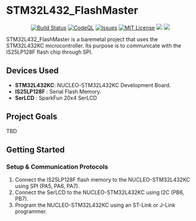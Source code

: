 # STM32L432_FlashMaster

<p align="center">
    <a href="https://github.com/imahjoub/STM32F446_FlashMaster/actions">
        <img src="https://github.com/imahjoub/STM32F446_FlashMaster/actions/workflows/STM32F446_FlashMaster.yml/badge.svg" alt="Build Status"></a>    
    <a href="https://github.com/imahjoub/STM32F446_FlashMaster/actions/workflows/STM32F446_FlashMaster_CodeQl.yml">
        <img src="https://github.com/imahjoub/STM32F446_FlashMaster/actions/workflows/STM32F446_FlashMaster_CodeQl.yml/badge.svg" alt="CodeQL"></a>
    <a href="https://github.com/imahjoub/STM32F446_FlashMaster/issues">
        <img src="https://custom-icon-badges.herokuapp.com/github/issues-raw/imahjoub/STM32F446_FlashMaster?logo=github" alt="Issues" /></a>
    <a href="https://github.com/imahjoub/STM32F446_FlashMaster/blob/main/LICENSE">
        <img src="https://img.shields.io/badge/License-MIT-yellow.svg" alt="MIT License"></a>
    <a href="https://github.com/imahjoub/STM32F446_FlashMaster" alt="GitHub code size in bytes">
        <img src="https://img.shields.io/github/languages/code-size/imahjoub/STM32F446_FlashMaster" /></a>
    <a href="https://github.com/imahjoub/STM32F446_FlashMaster" alt="Activity">
        <img src="https://img.shields.io/github/commit-activity/y/imahjoub/STM32F446_FlashMaster" /></a>
</p>

STM32L432_FlashMaster is a baremetal project that uses the STM32L432KC microcontroller. Its purpose is to communicate with the IS25LP128F flash chip through SPI.

## Devices Used

- **STM32L432KC**: NUCLEO-STM32L432KC Development Board.
- **IS25LP128F** : Serial Flash Memory.
- **SerLCD**     : SparkFun 20x4 SerLCD

## Project Goals
TBD

## Getting Started

### Setup & Communication Protocols

1. Connect the IS25LP128F flash memory to the NUCLEO-STM32L432KC using SPI (PA5, PA6, PA7).
2. Connect the SerLCD to the NUCLEO-STM32L432KC using I2C (PB6, PB7).
3. Program the NUCLEO-STM32L432KC using an ST-Link or J-Link programmer.


